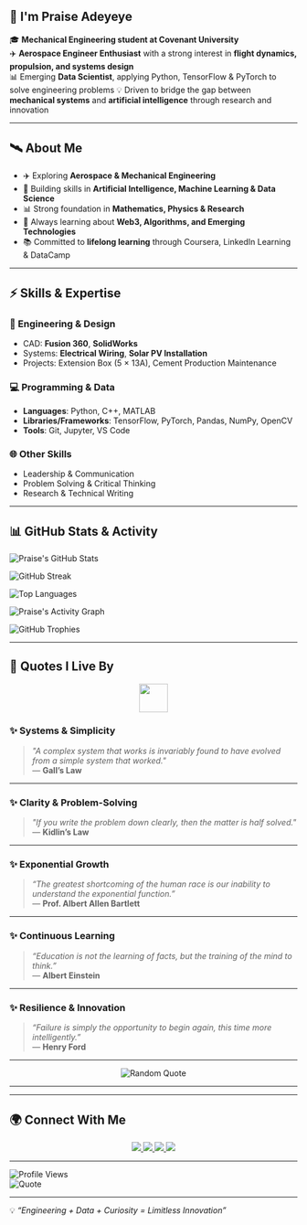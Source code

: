 
## 👋 I'm Praise Adeyeye  

🎓 **Mechanical Engineering student at Covenant University**  
✈️ **Aerospace Engineer Enthusiast** with a strong interest in **flight dynamics, propulsion, and systems design**  
📊 Emerging **Data Scientist**, applying Python, TensorFlow & PyTorch to solve engineering problems 
💡 Driven to bridge the gap between **mechanical systems** and **artificial intelligence** through research and innovation  

---

## 🛰️ About Me  

- ✈️ Exploring **Aerospace & Mechanical Engineering**  
- 🤖 Building skills in **Artificial Intelligence, Machine Learning & Data Science**  
- 📊 Strong foundation in **Mathematics, Physics & Research**  
- 🌱 Always learning about **Web3, Algorithms, and Emerging Technologies**  
- 📚 Committed to **lifelong learning** through Coursera, LinkedIn Learning & DataCamp  

---

## ⚡ Skills & Expertise  

### 🚀 Engineering & Design  
- CAD: **Fusion 360**, **SolidWorks**  
- Systems: **Electrical Wiring**, **Solar PV Installation**  
- Projects: Extension Box (5 × 13A), Cement Production Maintenance  

### 💻 Programming & Data  
- **Languages**: Python, C++, MATLAB  
- **Libraries/Frameworks**: TensorFlow, PyTorch, Pandas, NumPy, OpenCV  
- **Tools**: Git, Jupyter, VS Code  

### 🌐 Other Skills  
- Leadership & Communication  
- Problem Solving & Critical Thinking  
- Research & Technical Writing  

---

## 📊 GitHub Stats & Activity  

<!-- Overall Stats -->
![Praise's GitHub Stats](https://github-readme-stats.vercel.app/api?username=PRAISE-ADEYEYE&show_icons=true&count_private=true&include_all_commits=true&theme=radical&rank_icon=github)  

<!-- Streak Tracker -->
![GitHub Streak](https://streak-stats.demolab.com?user=PRAISE-ADEYEYE&theme=radical&border_radius=10&date_format=M%20j%5B%2C%20Y%5D)  

<!-- Top Languages -->
![Top Languages](https://github-readme-stats.vercel.app/api/top-langs/?username=PRAISE-ADEYEYE&layout=compact&langs_count=10&theme=radical&hide_border=true)  

<!-- Activity Graph -->
![Praise's Activity Graph](https://github-readme-activity-graph.vercel.app/graph?username=PRAISE-ADEYEYE&theme=react-dark&hide_border=true&area=true)  

<!-- Trophies -->
![GitHub Trophies](https://github-profile-trophy.vercel.app/?username=PRAISE-ADEYEYE&theme=darkhub&margin-w=10&margin-h=10&column=7)  


---


## 📝 Quotes I Live By  

<p align="center">
  <img src="https://img.icons8.com/color/96/000000/quote-left.png" width="50"/>
</p>

### ✨ Systems & Simplicity
> *"A complex system that works is invariably found to have evolved from a simple system that worked."*  
— **Gall’s Law**

---

### ✨ Clarity & Problem-Solving
> *"If you write the problem down clearly, then the matter is half solved."*  
— **Kidlin’s Law**

---

### ✨ Exponential Growth
> *“The greatest shortcoming of the human race is our inability to understand the exponential function.”*  
— **Prof. Albert Allen Bartlett**

---

### ✨ Continuous Learning
> *“Education is not the learning of facts, but the training of the mind to think.”*  
— **Albert Einstein**

---

### ✨ Resilience & Innovation
> *“Failure is simply the opportunity to begin again, this time more intelligently.”*  
— **Henry Ford**

---

<p align="center">
  <img src="https://quotes-github-readme.vercel.app/api?type=horizontal&theme=radical" alt="Random Quote"/>
</p>

---

---
## 🌍 Connect With Me  

<p align="center">
  <a href="https://www.linkedin.com/in/praise-adeyeye" target="_blank">
    <img src="https://img.shields.io/badge/LinkedIn-0077B5?style=for-the-badge&logo=linkedin&logoColor=white"/>
  </a>
  <a href="mailto:adeyeyepraise3@email.com">
    <img src="https://img.shields.io/badge/Email-D14836?style=for-the-badge&logo=gmail&logoColor=white"/>
  </a>
  <a href="https://github.com/PRAISE-ADEYEYE" target="_blank">
    <img src="https://img.shields.io/badge/GitHub-100000?style=for-the-badge&logo=github&logoColor=white"/>
  </a>
  <a href="https://praise-adeyeye.github.io/Praise-Adeyeye-Portfolio/" target="_blank">
    <img src="https://img.shields.io/badge/Portfolio-FF5722?style=for-the-badge&logo=vercel&logoColor=white"/>
  </a>
</p>

---



![Profile Views](https://komarev.com/ghpvc/?username=PraiseAdeyeye&color=blueviolet)  
![Quote](https://quotes-github-readme.vercel.app/api?type=horizontal&theme=radical)  

---

💡 *“Engineering + Data + Curiosity = Limitless Innovation”*  
